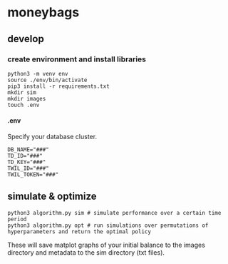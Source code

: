 # moneybags

## develop
### create environment and install libraries
```
python3 -m venv env
source ./env/bin/activate
pip3 install -r requirements.txt
mkdir sim
mkdir images
touch .env
```
#### .env
Specify your database cluster.
```
DB_NAME="###"
TD_ID="###"
TD_KEY="###"
TWIL_ID="###"
TWIL_TOKEN="###"
```
## simulate & optimize
```
python3 algorithm.py sim # simulate performance over a certain time period
python3 algorithm.py opt # run simulations over permutations of hyperparameters and return the optimal policy
```
These will save matplot graphs of your initial balance to the images directory and metadata to the sim directory (txt files).



